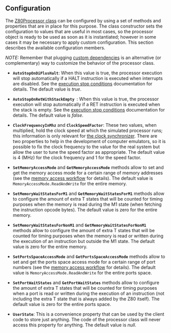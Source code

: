 ## Configuration

The [Z80Processor class](../src/main/java/konamiman/z80/Z80Processor.java) can be configured by using a set of methods and properties that are in place for this purpose. The class constructor sets the configuration to  values that are useful in most cases, so the processor object is ready to be used as soon as it is instantiated; however in some cases it may be necessary to apply custom configuration. This section describes the available configuration members.

_NOTE:_ Remember that plugging [custom dependencies](Dependencies.md) is an alternative (or complementary) way to customize the behavior of the processor class.

* **`AutoStopOnDiPlusHalt`**:  When this value is true, the processor execution will stop automatically if a HALT instruction is executed when interrupts are disabled. See the [execution stop conditions](StopConditions.md) documentation for details. The default value is _true_.

* **`AutoStopOnRetWithStackEmpty `**: When this value is true, the processor execution will stop automatically if a RET instruction is executed when the stack is empty. See the [execution stop conditions](StopConditions.md) documentation for details. The default value is _false_.

* **`ClockFrequencyInMhz`** and **`ClockSpeedFactor`**: These two values, when multiplied, hold the clock speed at which the simulated processor runs; this information is only relevant for [the clock synchronizer](../Main/Dependencies%20Interfaces/IClockSynchronizer.cs). There are two properties to help in the development of computer emulators, so it is possible to fix the clock frequency to the value for the real system but allow the user to tune the speed factor as appropriate. The default value is 4 (MHz) for the clock frequency and 1 for the speed factor.

* **`SetMemoryAccessMode`** and **`GetMemoryAccessMode`** methods allow to set and get the memory access mode for a certain range of memory addresses (see the [memory access workflow](MemoryAccessFlow.md) for details). The default value is `MemoryAccessMode.ReadAndWrite` for the entire memory.

* **`SetMemoryWaitStatesForM1`** and **`GetMemoryWaitStatesForM1`** methods allow to configure the amount of extra T states that will be counted for timing purposes when the memory is read during the M1 state (when fetching the instruction opcode bytes). The default value is zero for the entire memory.

* **`SetMemoryWaitStatesForNonM1`** and **`GetMemoryWaitStatesForNonM1`** methods allow to configure the amount of extra T states that will be counted for timing purposes when the memory is read or written during the execution of an instruction but outside the M1 state. The default value is zero for the entire memory.

* **`SetPortsSpaceAccessMode`** and **`GetPortsSpaceAccessMode`** methods allow to set and get the ports space access mode for a certain range of port numbers (see the [memory access workflow](MemoryAccessFlow.md) for details). The default value is `MemoryAccessMode.ReadAndWrite` for the entire ports space.

* **`SetPortWaitStates`** and **`GetPortWaitStates`** methods allow to configure the amount of extra T states that will be counted for timing purposes when a port is read or written during the execution of an instruction (not including the extra T state that is always added by the Z80 itself). The default value is zero for the entire ports space.

* **`UserState`**: This is a convenience property that can be used by the client code to store just anything. The code of the processor class will never access this property for anything. The default value is _null_.
